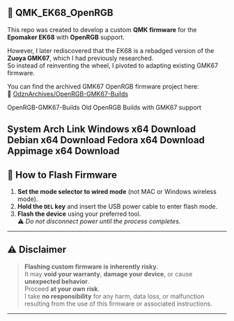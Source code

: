 ## 🧠 QMK_EK68_OpenRGB

This repo was created to develop a custom **QMK firmware** for the **Epomaker EK68** with **OpenRGB** support.

However, I later rediscovered that the EK68 is a rebadged version of the **Zuoya GMK67**, which I had previously researched.  
So instead of reinventing the wheel, I pivoted to adapting existing GMK67 firmware.

You can find the archived GMK67 OpenRGB firmware project here:  
🔗 [OdznArchives/OpenRGB-GMK67-Builds](https://github.com/OdznArchives/OpenRGB-GMK67-Builds?tab=readme-ov-file)

OpenRGB-GMK67-Builds
Old OpenRGB Builds with GMK67 support

System	Arch	Link
Windows	x64	Download
Debian	x64	Download
Fedora	x64	Download
Appimage	x64	Download
---

## 🔧 How to Flash Firmware

1. **Set the mode selector to wired mode** (not MAC or Windows wireless mode).
2. **Hold the `DEL` key** and insert the USB power cable to enter flash mode.
3. **Flash the device** using your preferred tool.  
   ⚠️ _Do not disconnect power until the process completes._

---

## ⚠️ Disclaimer

> **Flashing custom firmware is inherently risky.**  
> It may **void your warranty**, **damage your device**, or cause **unexpected behavior**.  
> Proceed **at your own risk**.  
> I take **no responsibility** for any harm, data loss, or malfunction resulting from the use of this firmware or associated instructions.

---
